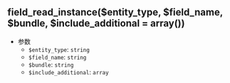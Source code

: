 ## field_read_instance($entity_type, $field_name, $bundle, $include_additional = array())

- 参数
  - `$entity_type`: `string`
  - `$field_name`: `string`
  - `$bundle`: `string`
  - `$include_additional`: `array`

























